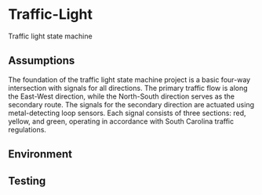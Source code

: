 # Traffic-Light

Traffic light state machine

## Assumptions

The foundation of the traffic light state machine project is a basic four-way intersection with signals for all directions. The primary traffic flow is along the East-West direction, while the North-South direction serves as the secondary route. The signals for the secondary direction are actuated using metal-detecting loop sensors. Each signal consists of three sections: red, yellow, and green, operating in accordance with South Carolina traffic regulations.

## Environment

## Testing
